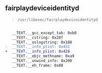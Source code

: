 ## fairplaydeviceidentityd

> `/usr/libexec/fairplaydeviceidentityd`

```diff

   __TEXT.__gcc_except_tab: 0xb0
   __TEXT.__cstring: 0x28f
   __TEXT.__oslogstring: 0x188
-  __TEXT.__info_plist: 0x431
+  __TEXT.__info_plist: 0x428
   __TEXT.__objc_methname: 0xa9
   __TEXT.__unwind_info: 0x200
   __TEXT.__eh_frame: 0x88

```
